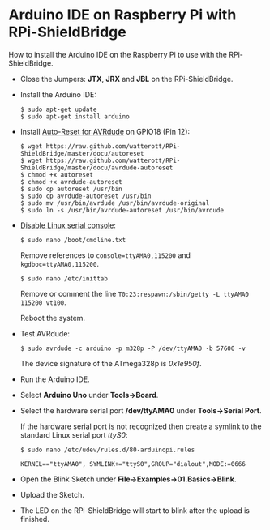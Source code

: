 # Arduino IDE on Raspberry Pi with RPi-ShieldBridge

How to install the Arduino IDE on the Raspberry Pi to use with the RPi-ShieldBridge.

* Close the Jumpers: **JTX**, **JRX** and **JBL** on the RPi-ShieldBridge.

* Install the Arduino IDE:

    ```
    $ sudo apt-get update
    $ sudo apt-get install arduino
    ```

* Install [Auto-Reset for AVRdude](https://github.com/CisecoPlc/avrdude-rpi) on GPIO18 (Pin 12):

    ```
    $ wget https://raw.github.com/watterott/RPi-ShieldBridge/master/docu/autoreset
    $ wget https://raw.github.com/watterott/RPi-ShieldBridge/master/docu/avrdude-autoreset
    $ chmod +x autoreset
    $ chmod +x avrdude-autoreset
    $ sudo cp autoreset /usr/bin
    $ sudo cp avrdude-autoreset /usr/bin
    $ sudo mv /usr/bin/avrdude /usr/bin/avrdude-original
    $ sudo ln -s /usr/bin/avrdude-autoreset /usr/bin/avrdude
    ```

* [Disable Linux serial console](http://elinux.org/RPi_Serial_Connection#Preventing_Linux_using_the_serial_port):

    ```
    $ sudo nano /boot/cmdline.txt
    ```

    Remove references to ```console=ttyAMA0,115200``` and ```kgdboc=ttyAMA0,115200```.

    ```
    $ sudo nano /etc/inittab
    ```

    Remove or comment the line ```T0:23:respawn:/sbin/getty -L ttyAMA0 115200 vt100```.
    
    Reboot the system.

* Test AVRdude:

    ```
    $ sudo avrdude -c arduino -p m328p -P /dev/ttyAMA0 -b 57600 -v
    ```

    The device signature of the ATmega328p is *0x1e950f*.

* Run the Arduino IDE.

* Select **Arduino Uno** under **Tools->Board**.

* Select the hardware serial port **/dev/ttyAMA0** under **Tools->Serial Port**.

    If the hardware serial port is not recognized then create a symlink to the standard Linux serial port *ttyS0*:

    ```
    $ sudo nano /etc/udev/rules.d/80-arduinopi.rules

    KERNEL=="ttyAMA0", SYMLINK+="ttyS0",GROUP="dialout",MODE:=0666
    ```

* Open the Blink Sketch under **File->Examples->01.Basics->Blink**.

* Upload the Sketch.

* The LED on the RPi-ShieldBridge will start to blink after the upload is finished.
